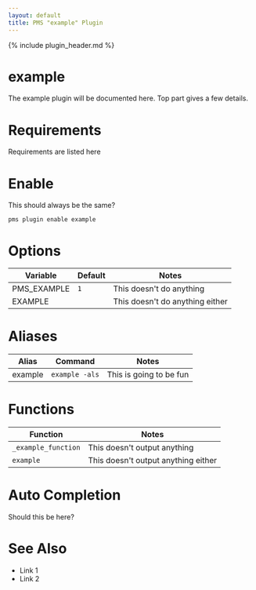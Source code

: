 ```yaml
---
layout: default
title: PMS "example" Plugin
---
```

{% include plugin_header.md %}

# example
The example plugin will be documented here. Top part gives a few details.

# Requirements
Requirements are listed here

# Enable
This should always be the same?
```
pms plugin enable example
```

# Options
| Variable    | Default | Notes                           |
|-------------|---------|---------------------------------|
| PMS_EXAMPLE | `1`     | This doesn't do anything        |
| EXAMPLE     |         | This doesn't do anything either |

# Aliases
| Alias   | Command        | Notes                   |
|---------|----------------|-------------------------|
| example | `example -als` | This is going to be fun |

# Functions
| Function            | Notes                               |
|---------------------|-------------------------------------|
| `_example_function` | This doesn't output anything        |
| `example`           | This doesn't output anything either |

# Auto Completion
Should this be here?

# See Also
* Link 1
* Link 2

